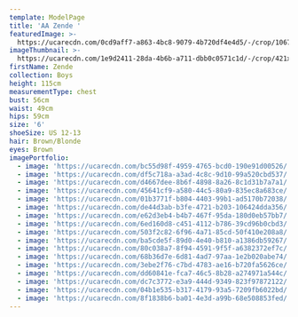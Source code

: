 ```yaml
---
template: ModelPage
title: 'AA Zende '
featuredImage: >-
  https://ucarecdn.com/0cd9aff7-a863-4bc8-9079-4b720df4e4d5/-/crop/1067x733/0,58/-/preview/
imageThumbnail: >-
  https://ucarecdn.com/1e9d2411-28da-4b6b-a711-dbb0c0571c1d/-/crop/421x528/32,0/-/preview/
firstName: Zende
collection: Boys
height: 115cm
measurementType: chest
bust: 56cm
waist: 49cm
hips: 59cm
size: '6'
shoeSize: US 12-13
hair: Brown/Blonde
eyes: Brown
imagePortfolio:
  - image: 'https://ucarecdn.com/bc55d98f-4959-4765-bcd0-190e91d00526/'
  - image: 'https://ucarecdn.com/df5c718a-a3ad-4c8c-9d10-99a520cbd537/'
  - image: 'https://ucarecdn.com/d4667dee-8b6f-4898-8a26-8c1d31b7a7a1/'
  - image: 'https://ucarecdn.com/45641cf9-a580-44c5-80a9-835ec8a683ce/'
  - image: 'https://ucarecdn.com/01b3771f-b804-4403-99b1-ad5170b72038/'
  - image: 'https://ucarecdn.com/de44d3ab-b3fe-4721-b203-106424dda356/'
  - image: 'https://ucarecdn.com/e62d3eb4-b4b7-467f-95da-180d0eb57bb7/'
  - image: 'https://ucarecdn.com/6ed160d8-c451-4112-b786-39cd96b0cbd3/'
  - image: 'https://ucarecdn.com/503f2c82-6f96-4a71-85cd-50f410e208a8/'
  - image: 'https://ucarecdn.com/ba5cde5f-89d0-4e40-b810-a1386db59267/'
  - image: 'https://ucarecdn.com/80c038a7-8f94-4591-9f5f-a6382372ef7c/'
  - image: 'https://ucarecdn.com/68b36d7e-6d81-4ad7-97aa-1e2b020abe74/'
  - image: 'https://ucarecdn.com/3ebe2f76-c7bd-4783-ae16-b720fa5626ce/'
  - image: 'https://ucarecdn.com/dd60841e-fca7-46c5-8b28-a274971a544c/'
  - image: 'https://ucarecdn.com/dc7c3772-e3a9-444d-9349-823f97872122/'
  - image: 'https://ucarecdn.com/04b1e535-b317-4179-93a5-7209fb6022bd/'
  - image: 'https://ucarecdn.com/8f1838b6-ba01-4e3d-a99b-68e508853fed/'
---
```


